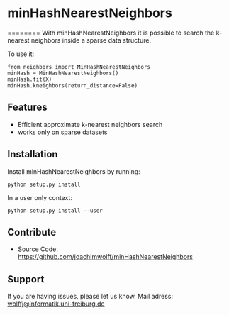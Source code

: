 # minHashNearestNeighbors
========
With minHashNearestNeighbors it is possible to search the k-nearest neighbors 
inside a sparse data structure. 

To use it:

    from neighbors import MinHashNearestNeighbors
    minHash = MinHashNearestNeighbors()
    minHash.fit(X)
    minHash.kneighbors(return_distance=False)

Features
--------

- Efficient approximate k-nearest neighbors search
- works only on sparse datasets

Installation
------------

Install minHashNearestNeighbors by running:

    python setup.py install

In a user only context:

	python setup.py install --user

Contribute
----------

- Source Code: https://github.com/joachimwolff/minHashNearestNeighbors

Support
-------

If you are having issues, please let us know.
Mail adress: wolffj@informatik.uni-freiburg.de

